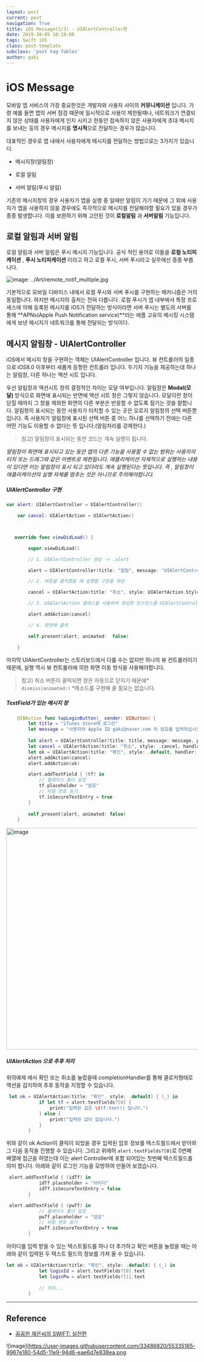 ```yaml
---
layout: post
current: post
navigation: True
title: iOS Message(1/3) - UIAlertController편
date: 2019-10-05 10:18:00
tags: Swift iOS
class: post-template
subclass: 'post tag-fables'
author: gaki
---  
```



# iOS Message


모바일 앱 서비스의 가장 중요한것은 개발자와 사용자 사이의 **커뮤니케이션** 입니다. 가령 예를 들면 앱의 서버 점검 때문에 일시적으로 사용이 제한될때나, 네트워크가 연결되지 않은 상태를 사용자에게 인지 시키고 한동안 접속하지 않은 사용자에게 초대 메시지를 보내는 등의 경우 메시지를 **명시적**으로 전달하는 경우가 많습니다.    

대표적인 경우로 앱 내에서 사용자에게 메시지를 전달하는 방법으로는 3가지가 있습니다. 

- 메시지창(알림창)

- 로컬 알림

- 서버 알림(푸시 알림)



기존의 메시지창의 경우 사용자가 앱을 실행 중 일때만 알림이 가기 때문에 그 외에 사용자가 앱을 사용하지 않을 경우에도 즉각적으로 메시지를 전달해야할 필요가 있을 경우가 종종 발생합니다. 이를 보완하기 위해 고안된 것이 **로컬알림** 과 **서버알림** 기능입니다.  



## 로컬 알림과 서버 알림  



로컬 알림과 서버 알림은 푸시 메시지 기능입니다. 공식 적인 용어로 이들을 **로컬 노티피케이션** , **푸시 노티피케이션** 이라고 하고 로컬 푸시, 서버 푸시라고 실무에선 종종 부릅니다.  



![image: ../Art/remote_notif_multiple.jpg](https://developer.apple.com/library/archive/documentation/NetworkingInternet/Conceptual/RemoteNotificationsPG/Art/remote_notif_multiple_2x.png)



기본적으로 모바일 디바이스 내에서 로컬 푸시와 서버 푸시를 구현하는 메커니즘은 거의 동일합니다. 하지만 메시지의 출처는 전혀 다릅니다. 로컬 푸시가 앱 내부에서 특정 프로세스에 의해 등록된 메시지를 iOS가 전달하는 방식이라면 서버 푸시는 별도의 서버를 통해 **APNs(Apple Push Notification service)**라는 애플 고유의 메시징 시스템에게 보낸 메시지가 네트워크를 통해 전달되는 방식이다.



## 메시지 알림창 - UIAlertController  



iOS에서 메시지 창을 구현하는 객체는 UIAlertController 입니다. 뷰 컨트롤러의 일종으로 iOS8.0 이후부터 새롭게 등항한 컨트롤러 입니다. 두기지 기능을 제공하는데 하나는 알림창, 다른 하나는 액션 시트 입니다.



우선 알림창과 액션시트 창의 결정적인 차이는 모달 여부입니다. 알림창은 **Modal(모달)** 방식으로 화면애 표시되는 반면에 액션 시트 창은 그렇지 않습니다. 모달이란 창이 닫힐 때까지 그 창을 제외한 화면의 다른 부분은 반응할 수 없도록 잠기는 것을 말합니다. 알림창이 표시되는 동안 사용자가 터치할 수 있는 곳은 오로지 알림창의 선택 버튼뿐입니다. 즉 사용자가 알림창에 표시된 선택 버튼 중 어느 하나를 선택하기 전에는 다른 어떤 기능도 이용할 수 없다는 뜻 입니다.(알림처리를 강제한다.)  

>  참고) 알림창이 표시되는 동안 코드는 걔속 실행이 됩니다.

 *알림창이 화면에 표시되고 있는 동안 앱의 다른 기능을 사용할 수 없는 범위는 사용자의 터치 또는 드래그와 같은 이벤트로 제한됩니다. 애플리케이션 자체적으로 실행하는 내용이 있다면 이는 알림창이 표시 되고 있더라도 계속 실행된다는 뜻입니다. 즉 , 알림창이 애플리케이션의 실행 자체를 멈추는 것은 아니므로 주의해야합니다.*  



##### UIAlertController 구현  

```swift
var alert: UIAlertController = UIAlertController()

    var cancel: UIAlertAction = UIAlertAction()



   override func viewDidLoad() {

        super.viewDidLoad()

        // 1. UIAlertController 생성 -> .alert

        alert = UIAlertController(title: "알림", message: "UIAlertController 샘플 알림창입니다.", preferredStyle: UIAlertController.Style.alert)

        // 2. 버튼을 클릭했을 때 실행할 구문을 작성

        cancel = UIAlertAction(title: "취소", style: UIAlertAction.Style.cancel)

        // 3. UIAlertAction 클래스를 사용하여 생성한 인스턴스를 UIAlertController 인스턴스에 등록하는 과정

        alert.addAction(cancel)

        // 4. 화면에 출력

        self.present(alert, animated:  false)

    }
```



마지막 UIAlertController는 스토리보드에서 다룰 수는 없지만 하나의 뷰 컨트롤러이기 때문에, 실행 역시 뷰 컨트롤러에 의한 화면 이동 방식을 사용해야합니다.

>  참고) 취소 버튼이 클릭되면 창은 자동으로 닫히기 때문에* `dismiss(animated:)` *메소드를 구현해 줄 필요는 없습니다. 



##### TextField가 있는 메시지 창  

```swift
    @IBAction func tapLoginButton(_ sender: UIButton) {
        let title = "iTunes Store에 로그인"
        let message = "사용자의 Apple ID gaki@naver.com 의 암호를 입력하십시오"
        
        let alert = UIAlertController(title: title, message: message, preferredStyle: .alert)
        let cancel = UIAlertAction(title: "취소", style: .cancel, handler: nil)
        let ok = UIAlertAction(title: "확인", style: .default, handler: nil)
        alert.addAction(cancel)
        alert.addAction(ok)

        alert.addTextField { (tf) in
            // 플레이스 홀더 설정
            tf.placeholder = "암호"
            // 비밀 번호 표기
            tf.isSecureTextEntry = true
        }
        
        self.present(alert, animated: false)
    }

```

<img width="582" alt="image" src="https://user-images.githubusercontent.com/33486820/66249427-4285e200-e76e-11e9-8213-f6c00a442c73.png">


##### UIAlertAction 으로 추후 처리  

위의예제 에서 확인 또는 취소를 눌렀을때 completionHandler를 통해 클로저형태로 액션을 감지하여 추후 동작을 지정할 수 있습니다.

```swift
 let ok = UIAlertAction(title: "확인", style: .default) { (_) in
            if let tf = alert.textFields?[0] {
                print("입력된 값은 \(tf.text!) 입니다.")
            } else {
                print("입력된 값이 없습니다.")
            }
        }
```



위와 같이 ok Action이 클릭이 되었을 경우 입력된 암호 정보를 텍스트필드에서 받아와 그 다음 동작을 진행할 수 있습니다. 그리고 위에허 `alert.textFields?[0]`로 0번째 배열에 접근을 하였는데 이는 alert Controller에 포함 되어있는 첫번째 텍스트필드를 의미 합니다. 아래와 같이 로그인 기능을 모방하여 만들어 보겠습니다.    



```swift
 alert.addTextField { (idTf) in
            idTf.placeholder = "아이디"
            idTf.isSecureTextEntry = false
        }

 alert.addTextField { (pwTf) in
            // 플레이스 홀더 설정
            pwTf.placeholder = "암호"
            // 비밀 번호 표기
            pwTf.isSecureTextEntry = true
        }
```



아이디를 입력 받을 수 있는 텍스트필드를 하나 더 추가하고 확인 버튼을 눌렀을 때는 아래와 같이 입력된 두 텍스트 필드의 정보를 가져 올 수 있습니다.  

```swift
let ok = UIAlertAction(title: "확인", style: .default) { (_) in
            let loginId = alert.textFields?[0].text
            let loginPw = alert.textFields?[1].text
            
            // 처리...
        }
```



<hr>

## Reference 

-  [꼼꼼한 재은씨의 SWIFT: 실전편](https://book.naver.com/bookdb/book_detail.nhn?bid=12320111) 

![image](https://user-images.githubusercontent.com/33486820/55335165-9967e180-54d5-11e9-94d6-eae6d7e838ea.png









